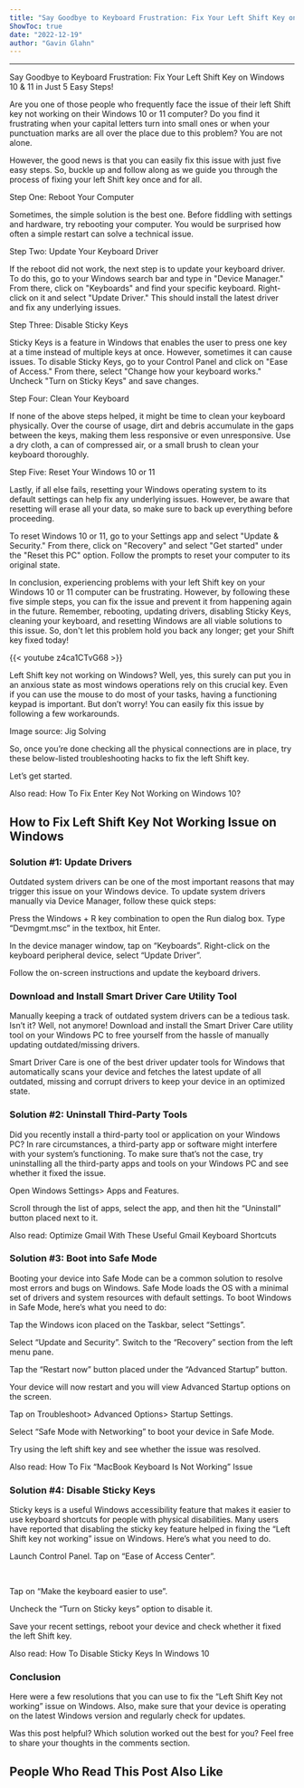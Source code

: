 ```yaml
---
title: "Say Goodbye to Keyboard Frustration: Fix Your Left Shift Key on Windows 10 & 11 in Just 5 Easy Steps!"
ShowToc: true 
date: "2022-12-19"
author: "Gavin Glahn"
---
```

*****
Say Goodbye to Keyboard Frustration: Fix Your Left Shift Key on Windows 10 & 11 in Just 5 Easy Steps!

Are you one of those people who frequently face the issue of their left Shift key not working on their Windows 10 or 11 computer? Do you find it frustrating when your capital letters turn into small ones or when your punctuation marks are all over the place due to this problem? You are not alone.

However, the good news is that you can easily fix this issue with just five easy steps. So, buckle up and follow along as we guide you through the process of fixing your left Shift key once and for all.

Step One: Reboot Your Computer

Sometimes, the simple solution is the best one. Before fiddling with settings and hardware, try rebooting your computer. You would be surprised how often a simple restart can solve a technical issue.

Step Two: Update Your Keyboard Driver

If the reboot did not work, the next step is to update your keyboard driver. To do this, go to your Windows search bar and type in "Device Manager." From there, click on "Keyboards" and find your specific keyboard. Right-click on it and select "Update Driver." This should install the latest driver and fix any underlying issues.

Step Three: Disable Sticky Keys

Sticky Keys is a feature in Windows that enables the user to press one key at a time instead of multiple keys at once. However, sometimes it can cause issues. To disable Sticky Keys, go to your Control Panel and click on "Ease of Access." From there, select "Change how your keyboard works." Uncheck "Turn on Sticky Keys" and save changes.

Step Four: Clean Your Keyboard

If none of the above steps helped, it might be time to clean your keyboard physically. Over the course of usage, dirt and debris accumulate in the gaps between the keys, making them less responsive or even unresponsive. Use a dry cloth, a can of compressed air, or a small brush to clean your keyboard thoroughly.

Step Five: Reset Your Windows 10 or 11

Lastly, if all else fails, resetting your Windows operating system to its default settings can help fix any underlying issues. However, be aware that resetting will erase all your data, so make sure to back up everything before proceeding.

To reset Windows 10 or 11, go to your Settings app and select "Update & Security." From there, click on "Recovery" and select "Get started" under the "Reset this PC" option. Follow the prompts to reset your computer to its original state.

In conclusion, experiencing problems with your left Shift key on your Windows 10 or 11 computer can be frustrating. However, by following these five simple steps, you can fix the issue and prevent it from happening again in the future. Remember, rebooting, updating drivers, disabling Sticky Keys, cleaning your keyboard, and resetting Windows are all viable solutions to this issue. So, don't let this problem hold you back any longer; get your Shift key fixed today!

{{< youtube z4ca1CTvG68 >}} 



Left Shift key not working on Windows? Well, yes, this surely can put you in an anxious state as most windows operations rely on this crucial key. Even if you can use the mouse to do most of your tasks, having a functioning keypad is important. But don’t worry! You can easily fix this issue by following a few workarounds.
 

 
Image source: Jig Solving
 
So, once you’re done checking all the physical connections are in place, try these below-listed troubleshooting hacks to fix the left Shift key.
 
Let’s get started.
 
Also read: How To Fix Enter Key Not Working on Windows 10?
 
## How to Fix Left Shift Key Not Working Issue on Windows
 
### Solution #1: Update Drivers
 
Outdated system drivers can be one of the most important reasons that may trigger this issue on your Windows device. To update system drivers manually via Device Manager, follow these quick steps:
 
Press the Windows + R key combination to open the Run dialog box. Type “Devmgmt.msc” in the textbox, hit Enter.
 
In the device manager window, tap on “Keyboards”. Right-click on the keyboard peripheral device, select “Update Driver”.
 
Follow the on-screen instructions and update the keyboard drivers.
 
### Download and Install Smart Driver Care Utility Tool
 
Manually keeping a track of outdated system drivers can be a tedious task. Isn’t it? Well, not anymore! Download and install the Smart Driver Care utility tool on your Windows PC to free yourself from the hassle of manually updating outdated/missing drivers.
 
Smart Driver Care is one of the best driver updater tools for Windows that automatically scans your device and fetches the latest update of all outdated, missing and corrupt drivers to keep your device in an optimized state.
 
### Solution #2: Uninstall Third-Party Tools
 
Did you recently install a third-party tool or application on your Windows PC? In rare circumstances, a third-party app or software might interfere with your system’s functioning. To make sure that’s not the case, try uninstalling all the third-party apps and tools on your Windows PC and see whether it fixed the issue.
 
Open Windows Settings> Apps and Features.
 
Scroll through the list of apps, select the app, and then hit the “Uninstall” button placed next to it.
 
Also read: Optimize Gmail With These Useful Gmail Keyboard Shortcuts
 
### Solution #3: Boot into Safe Mode
 
Booting your device into Safe Mode can be a common solution to resolve most errors and bugs on Windows. Safe Mode loads the OS with a minimal set of drivers and system resources with default settings. To boot Windows in Safe Mode, here’s what you need to do:
 
Tap the Windows icon placed on the Taskbar, select “Settings”.
 
Select “Update and Security”. Switch to the “Recovery” section from the left menu pane.
 
Tap the “Restart now” button placed under the “Advanced Startup” button.
 
Your device will now restart and you will view Advanced Startup options on the screen.
 
Tap on Troubleshoot> Advanced Options> Startup Settings.
 
Select “Safe Mode with Networking” to boot your device in Safe Mode.
 
Try using the left shift key and see whether the issue was resolved.
 
Also read: How To Fix “MacBook Keyboard Is Not Working” Issue
 
### Solution #4: Disable Sticky Keys
 
Sticky keys is a useful Windows accessibility feature that makes it easier to use keyboard shortcuts for people with physical disabilities. Many users have reported that disabling the sticky key feature helped in fixing the “Left Shift key not working” issue on Windows. Here’s what you need to do.
 
Launch Control Panel. Tap on “Ease of Access Center”.
 
 
 
Tap on “Make the keyboard easier to use”.
 
Uncheck the “Turn on Sticky keys” option to disable it.
 
Save your recent settings, reboot your device and check whether it fixed the left Shift key.
 
Also read: How To Disable Sticky Keys In Windows 10
 
### Conclusion
 
Here were a few resolutions that you can use to fix the “Left Shift Key not working” issue on Windows. Also, make sure that your device is operating on the latest Windows version and regularly check for updates.
 
Was this post helpful? Which solution worked out the best for you? Feel free to share your thoughts in the comments section.
 
##  People Who Read This Post Also Like 



